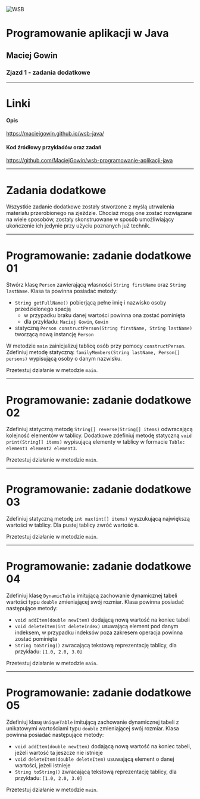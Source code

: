 ![WSB](https://maciejgowin.github.io/assets/img/wsb-logo-warszawa.png)

# Programowanie aplikacji w Java

## Maciej Gowin

### Zjazd 1 - zadania dodatkowe

---

# Linki

#### Opis
https://maciejgowin.github.io/wsb-java/

#### Kod źródłowy przykładów oraz zadań
https://github.com/MaciejGowin/wsb-programowanie-aplikacji-java

---
# Zadania dodatkowe

Wszystkie zadanie dodatkowe zostały stworzone z myślą utrwalenia materiału przerobionego na zjeździe. Chociaż mogą one zostać rozwiązane na wiele sposobów, zostały skonstruowane w sposób umożliwiający ukończenie ich jedynie przy użyciu poznanych już technik.

---
# **Programowanie: zadanie dodatkowe 01**

Stwórz klasę `Person` zawierającą własności `String firstName` oraz `String lastName`. Klasa ta powinna posiadać metody:
- `String getFullName()` pobierjącą pełne imię i nazwisko osoby przedzielonego spacją
  - w przypadku braku danej wartości powinna ona zostać pominięta
  - dla przykładu: `Maciej Gowin`, `Gowin`
- statyczną `Person constructPerson(String firstName, String lastName)` tworzącą nową instancję `Person`

W metodzie `main` zainicjalizuj tablicę osób przy pomocy `constructPerson`. Zdefiniuj metodę statyczną: `familyMembers(String lastName, Person[] persons)` wypisującą osoby o danym nazwisku.

Przetestuj działanie w metodzie `main`.

---
# **Programowanie: zadanie dodatkowe 02**

Zdefiniuj statyczną metodę `String[] reverse(String[] items)` odwracającą kolejność elementów w tablicy. Dodatkowe zdefiniuj metodę statyczną `void print(String[] items)` wypisującą elementy w tablicy w formacie `Table: element1 element2 element3`.

Przetestuj działanie w metodzie `main`.

---
# **Programowanie: zadanie dodatkowe 03**

Zdefiniuj statyczną metodę `int max(int[] items)` wyszukującą największą wartości w tablicy. Dla pustej tablicy zwróć wartość `0`.

Przetestuj działanie w metodzie `main`.

---
# **Programowanie: zadanie dodatkowe 04**

Zdefiniuj klasę `DynamicTable` imitującą zachowanie dynamicznej tabeli wartości typu `double` zmieniającej swój rozmiar. Klasa powinna posiadać następujące metody:
- `void addItem(double newItem)` dodającą nową wartość na koniec tabeli
- `void deleteItem(int deleteIndex)` usuwającą element pod danym indeksem, w przypadku indeksów poza zakresem operacja powinna zostać pominięta
- `String toString()` zwracającą tekstową reprezentację tablicy, dla przykładu: `[1.0, 2.0, 3.0]`

Przetestuj działanie w metodzie `main`.

---
# **Programowanie: zadanie dodatkowe 05**

Zdefiniuj klasę `UniqueTable` imitującą zachowanie dynamicznej tabeli z unikatowymi wartościami typu `double` zmieniającej swój rozmiar. Klasa powinna posiadać następujące metody:
- `void addItem(double newItem)` dodającą nową wartość na koniec tabeli, jeżeli wartość ta jeszcze nie istnieje
- `void deleteItem(double deleteItem)` usuwającą element o danej wartości, jeżeli istnieje
- `String toString()` zwracającą tekstową reprezentację tablicy, dla przykładu: `[1.0, 2.0, 3.0]`

Przetestuj działanie w metodzie `main`.
